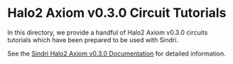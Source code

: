 # Halo2 Axiom v0.3.0 Circuit Tutorials

In this directory, we provide a handful of Halo2 Axiom v0.3.0 circuits tutorials which have been prepared to be used with Sindri.

See the [Sindri Halo2 Axiom v0.3.0 Documentation](http://localhost:4321/docs/how-to-guides/frameworks/halo2/axiom-v0.3.0/) for detailed information.
